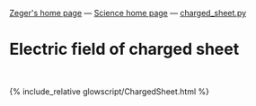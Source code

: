 [Zeger's home page](https://www.hendrikse.name/) &mdash; [Science home page](https://www.hendrikse.name/science/) &mdash; [charged_sheet.py](glowscript/charged_sheet.html) 

# Electric field of charged sheet
<div class="header_line"><br/></div>

{% include_relative glowscript/ChargedSheet.html %}



